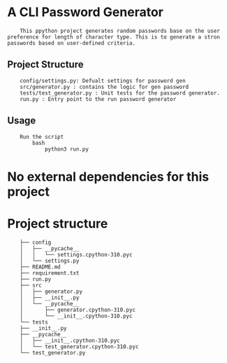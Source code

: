 # A CLI Password Generator

        This ppython project generates random passwords base on the user preference for length of character type. This is to generate a stron passwords based on user-defined criteria.

## Project Structure
        config/settings.py: Defualt settings for password gen
        src/generator.py : contains the logic for gen password
        tests/test_generator.py : Unit tests for the password generator.
        run.py : Entry point to the run password generator

## Usage
        Run the script
            bash
                python3 run.py

# No external dependencies for this project

# Project structure 
        
        ├── config
        │   ├── __pycache__
        │   │   └── settings.cpython-310.pyc
        │   └── settings.py
        ├── README.md
        ├── requirement.txt
        ├── run.py
        ├── src
        │   ├── generator.py
        │   ├── __init__.py
        │   └── __pycache__
        │       ├── generator.cpython-310.pyc
        │       └── __init__.cpython-310.pyc
        └── tests
        ├── __init__.py
        ├── __pycache__
        │   ├── __init__.cpython-310.pyc
        │   └── test_generator.cpython-310.pyc
        └── test_generator.py